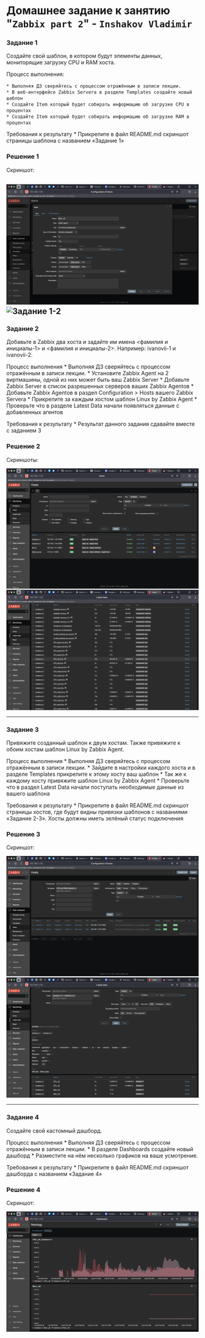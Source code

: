 # Домашнее задание к занятию "`Zabbix part 2`" - `Inshakov Vladimir`

### Задание 1

Создайте свой шаблон, в котором будут элементы данных, мониторящие загрузку CPU и RAM хоста.

Процесс выполнения:

    * Выполняя ДЗ сверяйтесь с процессом отражённым в записи лекции.
    * В веб-интерфейсе Zabbix Servera в разделе Templates создайте новый шаблон
    * Создайте Item который будет собирать информацию об загрузке CPU в процентах
    * Создайте Item который будет собирать информацию об загрузке RAM в процентах

Требования к результату
    * Прикрепите в файл README.md скриншот страницы шаблона с названием «Задание 1»

### Решение 1

Скриншот:


![Задание 1-1](https://github.com/MrVanG0gh/Netology-smon-zabbix-02/blob/main/pics/Screen1_1.png)
![Задание 1-2](https://github.com/MrVanG0gh/Netology-smon-zabbix-01/blob/main/pics/Screen1_2.png)
---

### Задание 2

Добавьте в Zabbix два хоста и задайте им имена <фамилия и инициалы-1> и <фамилия и инициалы-2>. Например: ivanovii-1 и ivanovii-2.

Процесс выполнения
    * Выполняя ДЗ сверяйтесь с процессом отражённым в записи лекции.
    * Установите Zabbix Agent на 2 виртмашины, одной из них может быть ваш Zabbix Server
    * Добавьте Zabbix Server в список разрешенных серверов ваших Zabbix Agentов
    * Добавьте Zabbix Agentов в раздел Configuration > Hosts вашего Zabbix Servera
    * Прикрепите за каждым хостом шаблон Linux by Zabbix Agent
    * Проверьте что в разделе Latest Data начали появляться данные с добавленных агентов

Требования к результату
    * Результат данного задания сдавайте вместе с заданием 3

### Решение 2


Скриншоты:

![Screen2_1](https://github.com/MrVanG0gh/Netology-smon-zabbix-02/blob/main/pics/Screen2_1.png)
![Screen2_2](https://github.com/MrVanG0gh/Netology-smon-zabbix-02/blob/main/pics/Screen2_2.png)

---

### Задание 3

Привяжите созданный шаблон к двум хостам. Также привяжите к обоим хостам шаблон Linux by Zabbix Agent.

Процесс выполнения
    * Выполняя ДЗ сверяйтесь с процессом отражённым в записи лекции.
    * Зайдите в настройки каждого хоста и в разделе Templates прикрепите к этому хосту ваш шаблон
    * Так же к каждому хосту привяжите шаблон Linux by Zabbix Agent
    * Проверьте что в раздел Latest Data начали поступать необходимые данные из вашего шаблона

Требования к результату
    * Прикрепите в файл README.md скриншот страницы хостов, где будут видны привязки шаблонов с названиями «Задание 2-3». Хосты должны иметь зелёный статус подключения


### Решение 3

Скриншот:


![Задание 2-3](https://github.com/MrVanG0gh/Netology-smon-zabbix-02/blob/main/pics/Screen3_1.png)
![Задание 2-3](https://github.com/MrVanG0gh/Netology-smon-zabbix-02/blob/main/pics/Screen3_2.png)

---

### Задание 4 

Создайте свой кастомный дашборд.

Процесс выполнения
    * Выполняя ДЗ сверяйтесь с процессом отражённым в записи лекции.
    * В разделе Dashboards создайте новый дашборд
    * Разместите на нём несколько графиков на ваше усмотрение.

Требования к результату
    * Прикрепите в файл README.md скриншот дашборда с названием «Задание 4»


### Решение 4

Скриншот:


![Задание 4](https://github.com/MrVanG0gh/Netology-smon-zabbix-02/blob/main/pics/Screen4.png)


